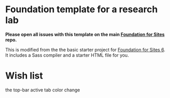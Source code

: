 # Foundation template for a research lab

**Please open all issues with this template on the main [Foundation for Sites](https://github.com/zurb/foundation-sites/issues) repo.**

This is modified from the the basic starter project for [Foundation for Sites 6](http://foundation.zurb.com/sites). It includes a Sass compiler and a starter HTML file for you.

# Wish list

the top-bar active tab color change